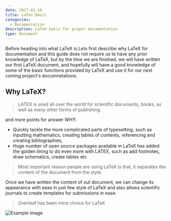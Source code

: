 ```yaml
---
date: 2017-01-16
title: LaTex Basic
categories:
  - Documentation
description: LaTeX basic for proper documentation
type: Document
---
```

Before heading into what LaTeX is.Lets first describe why LaTeX for documentation and this  guide does not require us to have any prior knowledge of LaTeX, but by the time we are finished, we will have written our first LaTeX document, and hopefully will have a good knowledge of some of the basic functions provided by LaTeX and use  it for our next coming project's documnetations.

## Why LaTeX?

> LATEX is used all over the world for scientific documents, books, as well as many other forms of publishing.

and more points for answer WHY:

* Quickly tackle the more complicated parts of typesetting, such as inputting mathematics, creating tables of contents, referencing and creating bibliographies, 
* Huge number of open source packages available in LaTeX has added the golden lining to do even more with LATEX, such as add footnotes, draw schematics, create tables etc

> Most important reason people are using LaTeX is that, it separates the content of the document from the style.

Once we have written the content of out document, we can change its appearance with ease in just few style of LaTeX and also allows scientific journals to create templates for submissions in ease.







> Overleaf has been mine choice for LaTeX

![Example image](https://images.ctfassets.net/nrgyaltdicpt/6gsvc5Ogjmu04I4Miu0uGg/cb1d4391717d2ab8d5e42ede6fb0eef1/overleaf_wide_colour_light_bg.png)




